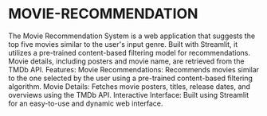 # MOVIE-RECOMMENDATION
The Movie Recommendation System is a web application that suggests the top five movies similar to the user's input genre. Built with Streamlit, it utilizes a pre-trained content-based filtering model for recommendations. Movie details, including posters and movie name, are retrieved from the TMDb API.
Features:
Movie Recommendations: Recommends movies similar to the one selected by the user using a pre-trained content-based filtering algorithm.
Movie Details: Fetches movie posters, titles, release dates, and overviews using the TMDb API.
Interactive Interface: Built using Streamlit for an easy-to-use and dynamic web interface.
